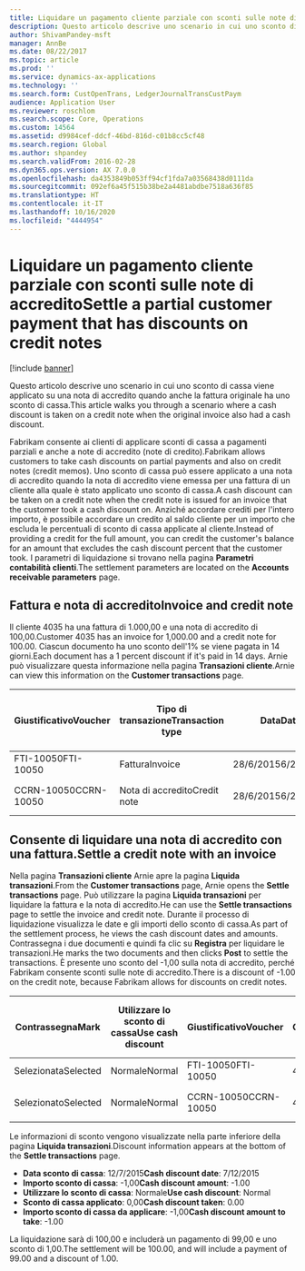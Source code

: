 ```yaml
---
title: Liquidare un pagamento cliente parziale con sconti sulle note di accredito
description: Questo articolo descrive uno scenario in cui uno sconto di cassa viene applicato su una nota di accredito quando anche la fattura originale ha uno sconto di cassa.
author: ShivamPandey-msft
manager: AnnBe
ms.date: 08/22/2017
ms.topic: article
ms.prod: ''
ms.service: dynamics-ax-applications
ms.technology: ''
ms.search.form: CustOpenTrans, LedgerJournalTransCustPaym
audience: Application User
ms.reviewer: roschlom
ms.search.scope: Core, Operations
ms.custom: 14564
ms.assetid: d9984cef-ddcf-46bd-816d-c01b8cc5cf48
ms.search.region: Global
ms.author: shpandey
ms.search.validFrom: 2016-02-28
ms.dyn365.ops.version: AX 7.0.0
ms.openlocfilehash: da4353849b053ff94cf1fda7a03568438d0111da
ms.sourcegitcommit: 092ef6a45f515b38be2a4481abdbe7518a636f85
ms.translationtype: HT
ms.contentlocale: it-IT
ms.lasthandoff: 10/16/2020
ms.locfileid: "4444954"
---
```

# <a name="settle-a-partial-customer-payment-that-has-discounts-on-credit-notes"></a><span data-ttu-id="166cc-103">Liquidare un pagamento cliente parziale con sconti sulle note di accredito</span><span class="sxs-lookup"><span data-stu-id="166cc-103">Settle a partial customer payment that has discounts on credit notes</span></span>

[!include [banner](../includes/banner.md)]

<span data-ttu-id="166cc-104">Questo articolo descrive uno scenario in cui uno sconto di cassa viene applicato su una nota di accredito quando anche la fattura originale ha uno sconto di cassa.</span><span class="sxs-lookup"><span data-stu-id="166cc-104">This article walks you through a scenario where a cash discount is taken on a credit note when the original invoice also had a cash discount.</span></span> 

<span data-ttu-id="166cc-105">Fabrikam consente ai clienti di applicare sconti di cassa a pagamenti parziali e anche a note di accredito (note di credito).</span><span class="sxs-lookup"><span data-stu-id="166cc-105">Fabrikam allows customers to take cash discounts on partial payments and also on credit notes (credit memos).</span></span> <span data-ttu-id="166cc-106">Uno sconto di cassa può essere applicato a una nota di accredito quando la nota di accredito viene emessa per una fattura di un cliente alla quale è stato applicato uno sconto di cassa.</span><span class="sxs-lookup"><span data-stu-id="166cc-106">A cash discount can be taken on a credit note when the credit note is issued for an invoice that the customer took a cash discount on.</span></span> <span data-ttu-id="166cc-107">Anziché accordare crediti per l'intero importo, è possibile accordare un credito al saldo cliente per un importo che escluda le percentuali di sconto di cassa applicate al cliente.</span><span class="sxs-lookup"><span data-stu-id="166cc-107">Instead of providing a credit for the full amount, you can credit the customer's balance for an amount that excludes the cash discount percent that the customer took.</span></span> <span data-ttu-id="166cc-108">I parametri di liquidazione si trovano nella pagina **Parametri contabilità clienti**.</span><span class="sxs-lookup"><span data-stu-id="166cc-108">The settlement parameters are located on the **Accounts receivable parameters** page.</span></span>

## <a name="invoice-and-credit-note"></a><span data-ttu-id="166cc-109">Fattura e nota di accredito</span><span class="sxs-lookup"><span data-stu-id="166cc-109">Invoice and credit note</span></span>
<span data-ttu-id="166cc-110">Il cliente 4035 ha una fattura di 1.000,00 e una nota di accredito di 100,00.</span><span class="sxs-lookup"><span data-stu-id="166cc-110">Customer 4035 has an invoice for 1,000.00 and a credit note for 100.00.</span></span> <span data-ttu-id="166cc-111">Ciascun documento ha uno sconto dell'1% se viene pagata in 14 giorni.</span><span class="sxs-lookup"><span data-stu-id="166cc-111">Each document has a 1 percent discount if it's paid in 14 days.</span></span> <span data-ttu-id="166cc-112">Arnie può visualizzare questa informazione nella pagina **Transazioni cliente**.</span><span class="sxs-lookup"><span data-stu-id="166cc-112">Arnie can view this information on the **Customer transactions** page.</span></span>

| <span data-ttu-id="166cc-113">Giustificativo</span><span class="sxs-lookup"><span data-stu-id="166cc-113">Voucher</span></span>    | <span data-ttu-id="166cc-114">Tipo di transazione</span><span class="sxs-lookup"><span data-stu-id="166cc-114">Transaction type</span></span> | <span data-ttu-id="166cc-115">Data</span><span class="sxs-lookup"><span data-stu-id="166cc-115">Date</span></span>      | <span data-ttu-id="166cc-116">Fattura</span><span class="sxs-lookup"><span data-stu-id="166cc-116">Invoice</span></span>  | <span data-ttu-id="166cc-117">Importo Dare in valuta transazione</span><span class="sxs-lookup"><span data-stu-id="166cc-117">Amount in transaction currency debit</span></span> | <span data-ttu-id="166cc-118">Importo Avere in valuta transazione</span><span class="sxs-lookup"><span data-stu-id="166cc-118">Amount in transaction currency credit</span></span> | <span data-ttu-id="166cc-119">Saldo</span><span class="sxs-lookup"><span data-stu-id="166cc-119">Balance</span></span>  | <span data-ttu-id="166cc-120">Valuta</span><span class="sxs-lookup"><span data-stu-id="166cc-120">Currency</span></span> |
|------------|------------------|-----------|----------|--------------------------------------|---------------------------------------|----------|----------|
| <span data-ttu-id="166cc-121">FTI-10050</span><span class="sxs-lookup"><span data-stu-id="166cc-121">FTI-10050</span></span>  | <span data-ttu-id="166cc-122">Fattura</span><span class="sxs-lookup"><span data-stu-id="166cc-122">Invoice</span></span>          | <span data-ttu-id="166cc-123">28/6/2015</span><span class="sxs-lookup"><span data-stu-id="166cc-123">6/28/2015</span></span> | <span data-ttu-id="166cc-124">10050</span><span class="sxs-lookup"><span data-stu-id="166cc-124">10050</span></span>    | <span data-ttu-id="166cc-125">1.000,00</span><span class="sxs-lookup"><span data-stu-id="166cc-125">1,000.00</span></span>                             |                                       | <span data-ttu-id="166cc-126">1.000,00</span><span class="sxs-lookup"><span data-stu-id="166cc-126">1,000.00</span></span> | <span data-ttu-id="166cc-127">GBP</span><span class="sxs-lookup"><span data-stu-id="166cc-127">USD</span></span>      |
| <span data-ttu-id="166cc-128">CCRN-10050</span><span class="sxs-lookup"><span data-stu-id="166cc-128">CCRN-10050</span></span> | <span data-ttu-id="166cc-129">Nota di accredito</span><span class="sxs-lookup"><span data-stu-id="166cc-129">Credit note</span></span>      | <span data-ttu-id="166cc-130">28/6/2015</span><span class="sxs-lookup"><span data-stu-id="166cc-130">6/28/2015</span></span> | <span data-ttu-id="166cc-131">CR-10050</span><span class="sxs-lookup"><span data-stu-id="166cc-131">CR-10050</span></span> |                                      | <span data-ttu-id="166cc-132">100,00</span><span class="sxs-lookup"><span data-stu-id="166cc-132">100.00</span></span>                                | <span data-ttu-id="166cc-133">-100,00</span><span class="sxs-lookup"><span data-stu-id="166cc-133">-100.00</span></span>  | <span data-ttu-id="166cc-134">GBP</span><span class="sxs-lookup"><span data-stu-id="166cc-134">USD</span></span>      |

## <a name="settle-a-credit-note-with-an-invoice"></a><span data-ttu-id="166cc-135">Consente di liquidare una nota di accredito con una fattura.</span><span class="sxs-lookup"><span data-stu-id="166cc-135">Settle a credit note with an invoice</span></span>
<span data-ttu-id="166cc-136">Nella pagina **Transazioni cliente** Arnie apre la pagina **Liquida transazioni**.</span><span class="sxs-lookup"><span data-stu-id="166cc-136">From the **Customer transactions** page, Arnie opens the **Settle transactions** page.</span></span> <span data-ttu-id="166cc-137">Può utilizzare la pagina **Liquida transazioni** per liquidare la fattura e la nota di accredito.</span><span class="sxs-lookup"><span data-stu-id="166cc-137">He can use the **Settle transactions** page to settle the invoice and credit note.</span></span> <span data-ttu-id="166cc-138">Durante il processo di liquidazione visualizza le date e gli importi dello sconto di cassa.</span><span class="sxs-lookup"><span data-stu-id="166cc-138">As part of the settlement process, he views the cash discount dates and amounts.</span></span> <span data-ttu-id="166cc-139">Contrassegna i due documenti e quindi fa clic su **Registra** per liquidare le transazioni.</span><span class="sxs-lookup"><span data-stu-id="166cc-139">He marks the two documents and then clicks **Post** to settle the transactions.</span></span> <span data-ttu-id="166cc-140">È presente uno sconto del -1,00 sulla nota di accredito, perché Fabrikam consente sconti sulle note di accredito.</span><span class="sxs-lookup"><span data-stu-id="166cc-140">There is a discount of -1.00 on the credit note, because Fabrikam allows for discounts on credit notes.</span></span>

| <span data-ttu-id="166cc-141">Contrassegna</span><span class="sxs-lookup"><span data-stu-id="166cc-141">Mark</span></span>     | <span data-ttu-id="166cc-142">Utilizzare lo sconto di cassa</span><span class="sxs-lookup"><span data-stu-id="166cc-142">Use cash discount</span></span> | <span data-ttu-id="166cc-143">Giustificativo</span><span class="sxs-lookup"><span data-stu-id="166cc-143">Voucher</span></span>    | <span data-ttu-id="166cc-144">Conto</span><span class="sxs-lookup"><span data-stu-id="166cc-144">Account</span></span> | <span data-ttu-id="166cc-145">Data</span><span class="sxs-lookup"><span data-stu-id="166cc-145">Date</span></span>      | <span data-ttu-id="166cc-146">Data di scadenza</span><span class="sxs-lookup"><span data-stu-id="166cc-146">Due date</span></span>  | <span data-ttu-id="166cc-147">Fattura</span><span class="sxs-lookup"><span data-stu-id="166cc-147">Invoice</span></span>  | <span data-ttu-id="166cc-148">Importo nella valuta della transazione</span><span class="sxs-lookup"><span data-stu-id="166cc-148">Amount in transaction currency</span></span> | <span data-ttu-id="166cc-149">Valuta</span><span class="sxs-lookup"><span data-stu-id="166cc-149">Currency</span></span> | <span data-ttu-id="166cc-150">Importo da liquidare</span><span class="sxs-lookup"><span data-stu-id="166cc-150">Amount to settle</span></span> |
|----------|-------------------|------------|---------|-----------|-----------|----------|--------------------------------|----------|------------------|
| <span data-ttu-id="166cc-151">Selezionata</span><span class="sxs-lookup"><span data-stu-id="166cc-151">Selected</span></span> | <span data-ttu-id="166cc-152">Normale</span><span class="sxs-lookup"><span data-stu-id="166cc-152">Normal</span></span>            | <span data-ttu-id="166cc-153">FTI-10050</span><span class="sxs-lookup"><span data-stu-id="166cc-153">FTI-10050</span></span>  | <span data-ttu-id="166cc-154">4035</span><span class="sxs-lookup"><span data-stu-id="166cc-154">4035</span></span>    | <span data-ttu-id="166cc-155">28/6/2015</span><span class="sxs-lookup"><span data-stu-id="166cc-155">6/28/2015</span></span> | <span data-ttu-id="166cc-156">28/7/2015</span><span class="sxs-lookup"><span data-stu-id="166cc-156">7/28/2015</span></span> | <span data-ttu-id="166cc-157">10050</span><span class="sxs-lookup"><span data-stu-id="166cc-157">10050</span></span>    | <span data-ttu-id="166cc-158">1.000,00</span><span class="sxs-lookup"><span data-stu-id="166cc-158">1,000.00</span></span>                       | <span data-ttu-id="166cc-159">GBP</span><span class="sxs-lookup"><span data-stu-id="166cc-159">USD</span></span>      | <span data-ttu-id="166cc-160">990,00</span><span class="sxs-lookup"><span data-stu-id="166cc-160">990.00</span></span>           |
| <span data-ttu-id="166cc-161">Selezionato</span><span class="sxs-lookup"><span data-stu-id="166cc-161">Selected</span></span> | <span data-ttu-id="166cc-162">Normale</span><span class="sxs-lookup"><span data-stu-id="166cc-162">Normal</span></span>            | <span data-ttu-id="166cc-163">CCRN-10050</span><span class="sxs-lookup"><span data-stu-id="166cc-163">CCRN-10050</span></span> | <span data-ttu-id="166cc-164">4035</span><span class="sxs-lookup"><span data-stu-id="166cc-164">4035</span></span>    | <span data-ttu-id="166cc-165">28/6/2015</span><span class="sxs-lookup"><span data-stu-id="166cc-165">6/28/2015</span></span> | <span data-ttu-id="166cc-166">28/7/2015</span><span class="sxs-lookup"><span data-stu-id="166cc-166">7/28/2015</span></span> | <span data-ttu-id="166cc-167">CR-10050</span><span class="sxs-lookup"><span data-stu-id="166cc-167">CR-10050</span></span> | <span data-ttu-id="166cc-168">-100,00</span><span class="sxs-lookup"><span data-stu-id="166cc-168">-100.00</span></span>                        | <span data-ttu-id="166cc-169">GBP</span><span class="sxs-lookup"><span data-stu-id="166cc-169">USD</span></span>      | <span data-ttu-id="166cc-170">-99,00</span><span class="sxs-lookup"><span data-stu-id="166cc-170">-99.00</span></span>           |

<span data-ttu-id="166cc-171">Le informazioni di sconto vengono visualizzate nella parte inferiore della pagina **Liquida transazioni**.</span><span class="sxs-lookup"><span data-stu-id="166cc-171">Discount information appears at the bottom of the **Settle transactions** page.</span></span>

- <span data-ttu-id="166cc-172">**Data sconto di cassa**: 12/7/2015</span><span class="sxs-lookup"><span data-stu-id="166cc-172">**Cash discount date**: 7/12/2015</span></span> 
- <span data-ttu-id="166cc-173">**Importo sconto di cassa**: -1,00</span><span class="sxs-lookup"><span data-stu-id="166cc-173">**Cash discount amount**: -1.00</span></span>     
- <span data-ttu-id="166cc-174">**Utilizzare lo sconto di cassa**: Normale</span><span class="sxs-lookup"><span data-stu-id="166cc-174">**Use cash discount**: Normal</span></span>    
- <span data-ttu-id="166cc-175">**Sconto di cassa applicato**: 0,00</span><span class="sxs-lookup"><span data-stu-id="166cc-175">**Cash discount taken**: 0.00</span></span>      
- <span data-ttu-id="166cc-176">**Importo sconto di cassa da applicare**: -1,00</span><span class="sxs-lookup"><span data-stu-id="166cc-176">**Cash discount amount to take**: -1.00</span></span>     

<span data-ttu-id="166cc-177">La liquidazione sarà di 100,00 e includerà un pagamento di 99,00 e uno sconto di 1,00.</span><span class="sxs-lookup"><span data-stu-id="166cc-177">The settlement will be 100.00, and will include a payment of 99.00 and a discount of 1.00.</span></span>



